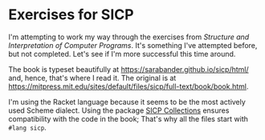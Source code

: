 # Exercises for SICP
I'm attempting to work my way through the exercises from *Structure and Interpretation of Computer Programs*. It's something I've attempted before, but not completed. Let's see if I'm more successful this time around.

The book is typeset beautifully at https://sarabander.github.io/sicp/html/ and, hence, that's where I read it. The original is at https://mitpress.mit.edu/sites/default/files/sicp/full-text/book/book.html.

I'm using the Racket language because it seems to be the most actively used Scheme dialect. Using the package [SICP Collections](https://docs.racket-lang.org/sicp-manual/index.html) ensures compatibility with the code in the book; That's why all the files start with `#lang sicp`.
